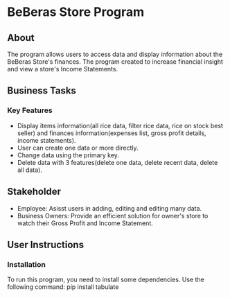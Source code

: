 # BeBeras Store Program
## About
The program allows users to access data and display information about the BeBeras Store's finances. The program created to increase financial insight and view a store's Income Statements.

## Business Tasks
### Key Features
- Display items information(all rice data, filter rice data, rice on stock best seller) and finances information(expenses list, gross profit details, income statements).
- User can create one data or more directly.
- Change data using the primary key.
- Delete data with 3 features(delete one data, delete recent data, delete all data).

## Stakeholder
- Employee: Asisst users in adding, editing and editing many data.
- Business Owners: Provide an efficient solution for owner's store to watch their Gross Profit and Income Statement.

## User Instructions
### Installation
To run this program, you need to install some dependencies. Use the following command:
pip install tabulate
